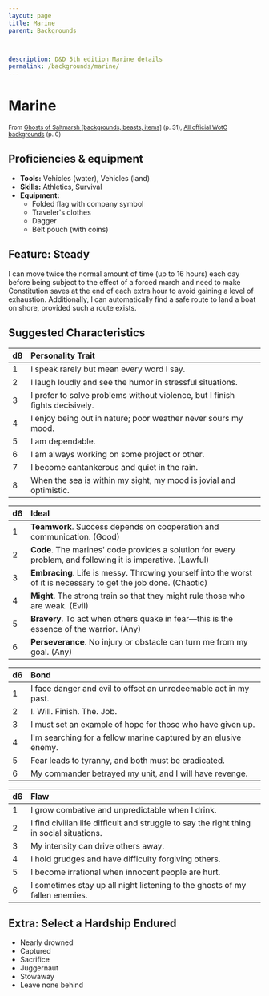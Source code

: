 ```yaml
---
layout: page
title: Marine
parent: Backgrounds



description: D&D 5th edition Marine details
permalink: /backgrounds/marine/
---
```

# Marine

<small>From <a target="_blank" href="https://dnd.wizards.com/products/tabletop-games/rpg-products/ghosts-saltmarsh">Ghosts of Saltmarsh [backgrounds, beasts, items]</a> (p. 31), <a target="_blank" href="https://flapkan.com/faq#What-is-the-source-All-official-WotC-backgrounds-and-how-does-it-work">All official WotC backgrounds</a> (p. 0)</small>


## Proficiencies & equipment

- **Tools:** Vehicles (water), Vehicles (land)
- **Skills:** Athletics, Survival
- **Equipment:** 
  - Folded flag with company symbol
  - Traveler's clothes
  - Dagger
  - Belt pouch (with coins)

## Feature: Steady


I can move twice the normal amount of time (up to 16 hours) each day before being subject to the effect of a forced march and need to make Constitution saves at the end of each extra hour to avoid gaining a level of exhaustion. Additionally, I can automatically find a safe route to land a boat on shore, provided such a route exists.

## Suggested Characteristics


| d8 | Personality Trait |
|:----------------------------|:------------------|
| 1 | I speak rarely but mean every word I say. |
| 2 | I laugh loudly and see the humor in stressful situations. |
| 3 | I prefer to solve problems without violence, but I finish fights decisively. |
| 4 | I enjoy being out in nature; poor weather never sours my mood. |
| 5 | I am dependable. |
| 6 | I am always working on some project or other. |
| 7 | I become cantankerous and quiet in the rain. |
| 8 | When the sea is within my sight, my mood is jovial and optimistic. |

| d6 | Ideal |
|:----------------------------|:------|
| 1 | **Teamwork**. Success depends on cooperation and communication. (Good) |
| 2 | **Code**. The marines' code provides a solution for every problem, and following it is imperative. (Lawful) |
| 3 | **Embracing**. Life is messy. Throwing yourself into the worst of it is necessary to get the job done. (Chaotic) |
| 4 | **Might**. The strong train so that they might rule those who are weak. (Evil) |
| 5 | **Bravery**. To act when others quake in fear—this is the essence of the warrior. (Any) |
| 6 | **Perseverance**. No injury or obstacle can turn me from my goal. (Any) |

| d6 | Bond |
|:----------------------------|:------------------|
| 1 | I face danger and evil to offset an unredeemable act in my past. |
| 2 | I. Will. Finish. The. Job. |
| 3 | I must set an example of hope for those who have given up. |
| 4 | I'm searching for a fellow marine captured by an elusive enemy. |
| 5 | Fear leads to tyranny, and both must be eradicated. |
| 6 | My commander betrayed my unit, and I will have revenge. |

| d6 | Flaw |
|:----------------------------|:------------------|
| 1 | I grow combative and unpredictable when I drink. |
| 2 | I find civilian life difficult and struggle to say the right thing in social situations. |
| 3 | My intensity can drive others away. |
| 4 | I hold grudges and have difficulty forgiving others. |
| 5 | I become irrational when innocent people are hurt. |
| 6 | I sometimes stay up all night listening to the ghosts of my fallen enemies. |

## Extra: Select a Hardship Endured


- Nearly drowned
- Captured
- Sacrifice
- Juggernaut
- Stowaway
- Leave none behind